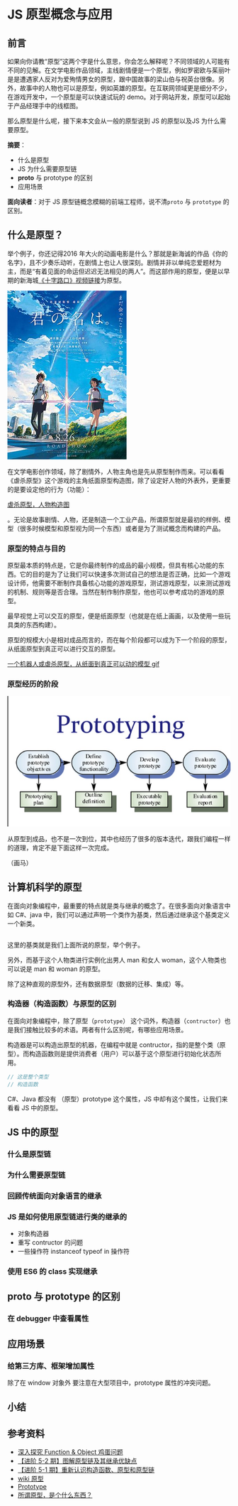 # JS 原型概念与应用

## 前言

如果向你请教“原型”这两个字是什么意思，你会怎么解释呢？不同领域的人可能有不同的见解。在文学电影作品领域，主线剧情便是一个原型，例如罗密欧与茱丽叶是是遭遇家人反对为爱殉情男女的原型，跟中国故事的梁山伯与祝英台很像。另外，故事中的人物也可以是原型，例如英雄的原型。在互联网领域更是细分不少，在游戏开发中，一个原型是可以快速试玩的 demo。对于网站开发，原型可以起始于产品经理手中的线框图。

那么原型是什么呢，接下来本文会从一般的原型说到 JS 的原型以及JS 为什么需要原型。

**摘要**：

- 什么是原型
- JS 为什么需要原型链
- **proto** 与 prototype 的区别
- 应用场景

**面向读者**：对于 JS 原型链概念模糊的前端工程师，说不清`proto` 与 `prototype` 的区别。

## 什么是原型？

举个例子，你还记得2016 年大火的动画电影是什么？那就是新海诚的作品《你的名字》，且不少奏乐动听，在剧情上也让人很深刻。剧情并非以单纯恋爱题材为主，而是“有着见面的命运但迟迟无法相见的两人”。而这部作用的原型，便是以早期的新海城[《十字路口》视频链接]()为原型。

![](../.vuepress/public/images/2020-06-08-07-53-09-js-prototype-01.png)

在文学电影创作领域，除了剧情外，人物主角也是先从原型制作而来。可以看看《虐杀原型》这个游戏的主角纸面原型构造图，除了设定好人物的外表外，更重要的是要设定他的行为（功能）：

[虐杀原型，人物构造图]()

。无论是故事剧情、人物，还是制造一个工业产品，所谓原型就是最初的样例、模型（很多时候模型和原型视为同一个东西）或者是为了测试概念而构建的产品。

### 原型的特点与目的

原型最本质的特点是，它是你最终制作的成品的最小规模，但具有核心功能的东西。它的目的是为了让我们可以快速多次测试自己的想法是否正确，比如一个游戏设计师，他需要不断制作具备核心功能的游戏原型，测试游戏原型，以来测试游戏的机制、规则等是否合理。当然在制作制作原型，他也可以参考成功的游戏的原型。

最早视觉上可以交互的原型，便是纸面原型（也就是在纸上画画，以及使用一些玩具类的东西构建）。

原型的规模大小是相对成品而言的，而在每个阶段都可以成为下一个阶段的原型，从纸面原型到真正可以进行交互的原型。

[一个机器人或虐杀原型，从纸面到真正可以动的模型 gif]()

### 原型经历的阶段

![](../.vuepress/public/images/2020-06-09-07-22-37-js-prototype-01.png)

从原型到成品，也不是一次到位，其中也经历了很多的版本迭代，跟我们编程一样的道理，肯定不是下面这样一次完成。

（画马）

## 计算机科学的原型

<!-- 这里的计算机科学的原型是否应该换成计算机编程 -->

在面向对象编程中，最重要的特点就是类与继承的概念了。在很多面向对象语言中如 C#、java 中，我们可以通过声明一个类作为基类，然后通过继承这个基类定义一个新类。

```cs
```

这里的基类就是我们上面所说的原型，举个例子。

<!-- 2K NBA online，已经具备基本的篮球能力的原型，开始只有基本的人物外表，然后你可以进行自定义外表，塑造出你喜欢的形象。（这个例子不太适合，更适合组合系统（也就是装饰器）） -->

<!-- 动物，人 -->

另外，而基于这个人物类进行实例化出男人 man 和女人 woman，这个人物类也可以说是 man 和 woman 的原型。

除了这种直观的原型外，还有数据原型（数据的迁移、集成）等。

### 构造器（构造函数）与原型的区别

在面向对象编程中，除了原型（`prototype`） 这个词外，构造器（`contructor`）也是我们接触比较多的术语。两者有什么区别呢，有哪些应用场景。

构造器是可以构造出原型的机器，在编程中就是 contructor，指的是整个类（原型）。而构造函数则是提供消费者（用户）可以基于这个原型进行初始化状态所用。

```js
// 这是整个类型
// 构造函数
```

C#、Java 都没有 （原型）prototype 这个属性，JS 中却有这个属性，让我们来看看 JS 中的原型。

## JS 中的原型

### 什么是原型链

### 为什么需要原型链

### 回顾传统面向对象语言的继承

### JS 是如何使用原型链进行类的继承的

- 对象构造器
- 重写 contructor 的问题
- 一些操作符 instanceof typeof in 操作符

### 使用 ES6 的 class 实现继承

## __proto__ 与 prototype 的区别

### 在 debugger 中查看属性

## 应用场景

### 给第三方库、框架增加属性

除了在 window 对象外
要注意在大型项目中，prototype 属性的冲突问题。

## 小结

## 参考资料

- [深入探究 Function & Object 鸡蛋问题](https://github.com/yygmind/blog/issues/35)
- [【进阶 5-2 期】图解原型链及其继承优缺点](https://github.com/yygmind/blog/issues/35)
- [【进阶 5-1 期】重新认识构造函数、原型和原型链](https://juejin.im/post/5c6a9c10f265da2db87b98f3)
- [wiki 原型](https://zh.wikipedia.org/wiki/%E5%8E%9F%E5%9E%8B)
- [Prototype](https://en.wikipedia.org/wiki/Prototype#cite_note-:0-1)
- [所谓原型，是个什么东西？](http://www.woshipm.com/pd/144880.html)
